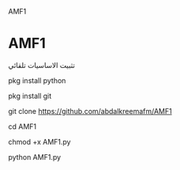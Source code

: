 AMF1
# AMF1



تثبيت الاساسيات تلقائي 


pkg install python 


pkg install git


git clone https://github.com/abdalkreemafm/AMF1


cd AMF1


chmod +x AMF1.py


python AMF1.py
